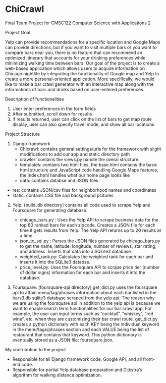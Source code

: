# ChiCrawl
Final Team Project for CMSC122 Computer Science with Applications 2

Project Goal

Yelp can provide recommendations for a specific location and Google Maps can provide directions, but if you want to visit multiple 
bars or you want to compare bars near you, there is no feature that can recommend an optimized itinerary that accounts for your drinking 
preferences while minimizing walking time between bars. Our goal of the project is to create a web-based application which allows users 
to acquire information on Chicago nightlife by integrating the functionality of Google map and Yelp to create a more personal-oriented
application. More specifically, we would like to make a bar crawl generator with an interactive map along with the informations of bars 
and drinks based on user-entered preferences.

Description of functionalities

1. User enter preferences in the form fields
2. After submitted, scroll down for results
3. If results returned, user can click on the list of bars to get map route display, user can also specify travel mode, and show all bar locations.

Project Structure

1. Django framework
   - Chicrawl: contains general settings/urls for the framework with slight modifications to add 
              our app and static directory path
   - crawler:  contains the views.py handle the overal structure.
   - templates: contains two html files, the base.html contains the basic html structure
                and JavaScript code handling Google Maps features, the index.html
                handles what our home page looks like
   - data: contains databse and JSON files
  - res: contains JSON/csv files for neighborhood names and coordinates
  - static: contains CSS file and background pcitures
  
2. Yelp: (build_db directory)
 	 contains all code used to scrape Yelp and Foursquare for generating database.
	- chicago_bars.py : Uses the Yelp API to scrape business data for the top 80 ranked bars for each zipcode. 
	                    Creates a JSON file for each time it gets results from Yelp. The Yelp API returns up to 20 results at a time.
	- json_to_sql.py : Parses the JSON files generated by chicago_bars.py to get the name, latitude, longitude, number of reviews, star rating, 
	                   and address. Inserts that data into a SQLite3 database.
	- weighted_rank.py: Calculates the weighted rank for each bar and inserts it into the SQLite3 databse.
	- price_level.py: Uses the Foursquare API to scrape price tier (number of dollar signs) information for each bar and inserts it into the database.
	
3. Foursquare: (foursquare-api directory)
   get_dict.py uses the foursquare api to attain menu/tag/phrases information about each bar listed in the bars3.db sqlite3 database scraped from the yelp api. 
   The reason why we are using the foursquare api in addition to the yelp api is because we want to enable search term functionalities for our bar crawl app. 
   For example, the user can input terms such as “cocktail”, “whiskey”, “red wine”, etc. when they are customizing their bar crawl route. get_dict.py creates a 
   python dictionary with each KEY being the individual keyword in the menu/tags/phrases section and each VALUE being the list of restaurant that contains that keyword. 
   This python dictionary is eventually stored as a JSON file: foursquare.json.

My contribution to the project
- Responsible for all Django framework code, Google API, and all front-end code. 
- Responsible for partial Yelp database preparation and Dijkstra’s algorithm for walking distance optimization.
